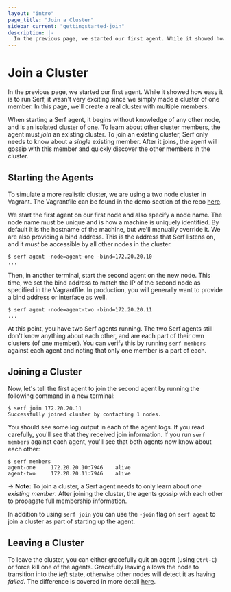 ```yaml
---
layout: "intro"
page_title: "Join a Cluster"
sidebar_current: "gettingstarted-join"
description: |-
  In the previous page, we started our first agent. While it showed how easy it is to run Serf, it wasn't very exciting since we simply made a cluster of one member. In this page, we'll create a real cluster with multiple members.
---
```


# Join a Cluster

In the previous page, we started our first agent. While it showed how easy
it is to run Serf, it wasn't very exciting since we simply made a cluster of
one member. In this page, we'll create a real cluster with multiple members.

When starting a Serf agent, it begins without knowledge of any other node, and is
an isolated cluster of one.  To learn about other cluster members, the agent must
_join_ an existing cluster.  To join an existing cluster, Serf only needs to know
about a _single_ existing member. After it joins, the agent will gossip with this
member and quickly discover the other members in the cluster.

## Starting the Agents

To simulate a more realistic cluster, we are using a two node cluster in
Vagrant. The Vagrantfile can be found in the demo section of the repo
[here](https://github.com/hashicorp/serf/tree/master/demo/vagrant-cluster).

We start the first agent on our first node and also
specify a node name. The node name must be unique and is how a machine
is uniquely identified. By default it is the hostname of the machine, but
we'll manually override it. We are also providing a bind address. This is the
address that Serf listens on, and it *must* be accessible by all other nodes
in the cluster.

```
$ serf agent -node=agent-one -bind=172.20.20.10
...
```

Then, in another terminal, start the second agent on the new node.
This time, we set the bind address to match the IP of the second node
as specified in the Vagrantfile. In production, you will generally want
to provide a bind address or interface as well.

```
$ serf agent -node=agent-two -bind=172.20.20.11
...
```

At this point, you have two Serf agents running. The two Serf agents
still don't know anything about each other, and are each part of their own
clusters (of one member). You can verify this by running `serf members`
against each agent and noting that only one member is a part of each.

## Joining a Cluster

Now, let's tell the first agent to join the second agent by running
the following command in a new terminal:

```
$ serf join 172.20.20.11
Successfully joined cluster by contacting 1 nodes.
```

You should see some log output in each of the agent logs. If you read
carefully, you'll see that they received join information. If you
run `serf members` against each agent, you'll see that both agents now
know about each other:

```
$ serf members
agent-one     172.20.20.10:7946    alive
agent-two     172.20.20.11:7946    alive
```

-> **Note:** To join a cluster, a Serf agent needs to only
learn about <em>one existing member</em>. After joining the cluster, the
agents gossip with each other to propagate full membership information.

In addition to using `serf join` you can use the `-join` flag on
`serf agent` to join a cluster as part of starting up the agent.

## Leaving a Cluster

To leave the cluster, you can either gracefully quit an agent (using
`Ctrl-C`) or force kill one of the agents. Gracefully leaving allows
the node to transition into the _left_ state, otherwise other nodes
will detect it as having _failed_. The difference is covered
in more detail [here](/intro/getting-started/agent.html#toc_3).
